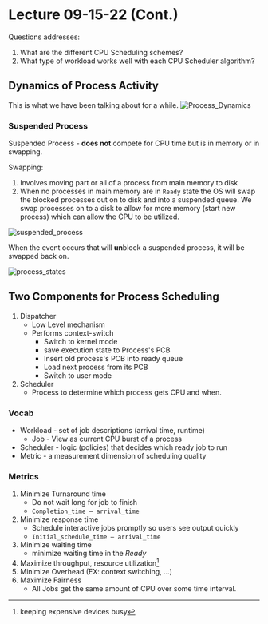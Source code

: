 # Lecture 09-15-22 (Cont.)
Questions addresses: 
1. What are the different CPU Scheduling schemes?
2. What type of workload works well with each CPU Scheduler algorithm?

## Dynamics of Process Activity
This is what we have been talking about for a while. 
![Process_Dynamics](/img/Process_Dynamics.png)

### Suspended Process
Suspended Process - **does not** compete for CPU time but is in memory or in swapping. 

Swapping:
1. Involves moving part or all of a process from main memory to disk
2. When no processes in main memory are in `Ready` state the OS will swap the blocked processes out on to disk and into a suspended queue. We swap processes on to a disk to allow for more memory (start new process) which can allow the CPU to be utilized.
 
![suspended_process](/img/suspended_process.png)

When the event occurs that will **un**block a suspended process, it will be swapped back on. 

![process_states](/img/process_states.png)

## Two Components for Process Scheduling
1. Dispatcher
	+ Low Level mechanism
	+ Performs context-switch
		+ Switch to kernel mode
		+ save execution state to Process's PCB
		+ Insert old process's PCB into ready queue
		+ Load next process from its PCB
		+ Switch to user mode
2. Scheduler
	+ Process to determine which process gets CPU and when.

### Vocab
+ Workload - set of job descriptions (arrival time, runtime)
	+ Job - View as current CPU burst of a process 
+ Scheduler - logic (policies) that decides which ready job to run
+ Metric - a measurement dimension of scheduling quality


### Metrics
1. Minimize Turnaround time
	+ Do not wait long for job to finish
	+ `Completion_time – arrival_time`
2. Minimize response time
	+ Schedule interactive jobs promptly so users see output quickly
	+ `Initial_schedule_time – arrival_time`
3. Minimize waiting time
	+ minimize waiting time in the *Ready*
4. Maximize throughput, resource utilization[^1]
5. Minimize Overhead (EX: context switching, ...)
6. Maximize Fairness
	+ All Jobs get the same amount of CPU over some time interval. 

[^1]: keeping expensive devices busy